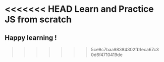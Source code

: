 <<<<<<< HEAD
Learn and Practice JS from scratch
============================

## Happy learning !
>>>>>>> 5ce9c7baa98384302fb1eca67c30d6f4710419de
